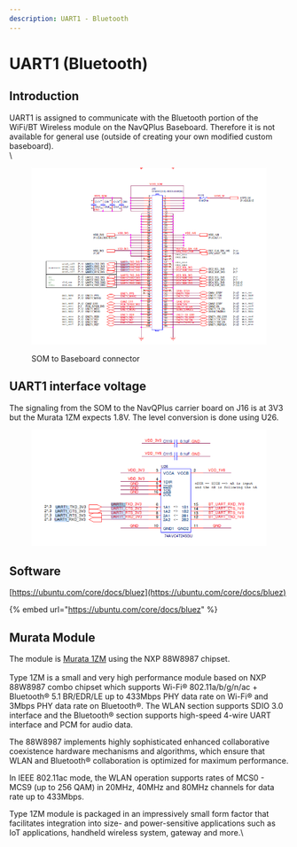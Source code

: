 ```yaml
---
description: UART1 - Bluetooth
---
```


# UART1 (Bluetooth)

## Introduction

UART1 is assigned to communicate with the Bluetooth portion of the WiFi/BT Wireless module on the NavQPlus Baseboard. Therefore it is not available for general use (outside of creating your own  modified custom baseboard). \
\


<figure><img src="../../../.gitbook/assets/image (1) (1).png" alt=""><figcaption><p>SOM to Baseboard connector</p></figcaption></figure>

## UART1 interface voltage

The signaling from the SOM to the NavQPlus carrier board on J16 is at 3V3 but the Murata 1ZM expects 1.8V. The level conversion is done using U26.

<figure><img src="../../../.gitbook/assets/image (5).png" alt=""><figcaption></figcaption></figure>

## Software

[https://ubuntu.com/core/docs/bluez](https://ubuntu.com/core/docs/bluez)

{% embed url="https://ubuntu.com/core/docs/bluez" %}

## Murata Module&#x20;

The module is [Murata 1ZM](https://www.murata.com/products/connectivitymodule/wi-fi-bluetooth/overview/lineup/type1zm) using the NXP 88W8987 chipset.\
\
Type 1ZM is a small and very high performance module based on NXP 88W8987 combo chipset which supports Wi-Fi® 802.11a/b/g/n/ac + Bluetooth® 5.1 BR/EDR/LE up to 433Mbps PHY data rate on Wi-Fi® and 3Mbps PHY data rate on Bluetooth®. The WLAN section supports SDIO 3.0 interface and the Bluetooth® section supports high-speed 4-wire UART interface and PCM for audio data.

The 88W8987 implements highly sophisticated enhanced collaborative coexistence hardware mechanisms and algorithms, which ensure that WLAN and Bluetooth® collaboration is optimized for maximum performance.

In IEEE 802.11ac mode, the WLAN operation supports rates of MCS0 - MCS9 (up to 256 QAM) in 20MHz, 40MHz and 80MHz channels for data rate up to 433Mbps.

Type 1ZM module is packaged in an impressively small form factor that facilitates integration into size- and power-sensitive applications such as IoT applications, handheld wireless system, gateway and more.\
